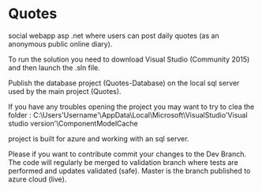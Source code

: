 # Quotes
social webapp asp .net where users can post daily quotes (as an anonymous public online diary).

To run the solution you need to download Visual Studio (Community 2015) and then launch the .sln file.

Publish the database project (Quotes-Database) on the local sql server used by the main project (Quotes).

If you have any troubles opening the project you may want to try to clea the folder : 
C:\Users\'Username'\AppData\Local\Microsoft\VisualStudio\'Visual studio version'\ComponentModelCache

project is built for azure and working with an sql server.

Please if you want to contribute commit your changes to the Dev Branch.
The code will regularly be merged to validation branch where tests are performed and updates validated (safe).
Master is the branch published to azure cloud (live).

